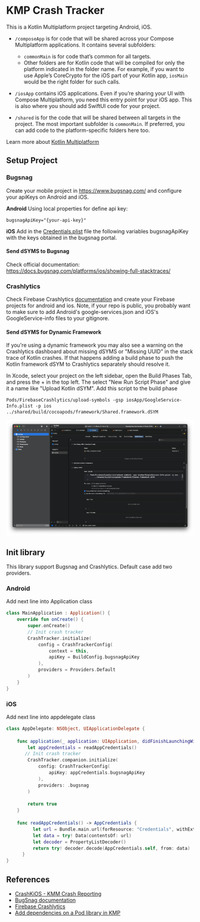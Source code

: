 # KMP Crash Tracker
This is a Kotlin Multiplatform project targeting Android, iOS.

* `/composeApp` is for code that will be shared across your Compose Multiplatform applications.
  It contains several subfolders:
  - `commonMain` is for code that’s common for all targets.
  - Other folders are for Kotlin code that will be compiled for only the platform indicated in the folder name.
    For example, if you want to use Apple’s CoreCrypto for the iOS part of your Kotlin app,
    `iosMain` would be the right folder for such calls.

* `/iosApp` contains iOS applications. Even if you’re sharing your UI with Compose Multiplatform, 
  you need this entry point for your iOS app. This is also where you should add SwiftUI code for your project.

* `/shared` is for the code that will be shared between all targets in the project.
  The most important subfolder is `commonMain`. If preferred, you can add code to the platform-specific folders here too.


Learn more about [Kotlin Multiplatform](https://www.jetbrains.com/help/kotlin-multiplatform-dev/get-started.html)

## Setup Project

### Bugsnag
Create your mobile project in https://www.bugsnag.com/ and configure your apiKeys on Android and iOS.

**Android**
Using local properties for define api key:

```properties
bugsnagApiKey="{your-api-key}"
```
**iOS**
Add in the [Credentials.plist](https://github.com/santimattius/kmp-crash-tracker/blob/main/iosApp/iosApp/Credentials.plist) file the following variables bugsnagApiKey with the keys obtained in the bugsnag portal.

#### Send dSYMS to Bugsnag

Check official documentation: https://docs.bugsnag.com/platforms/ios/showing-full-stacktraces/

### Crashlytics
Check Firebase Crashlytics [documentation](https://firebase.google.com/docs/crashlytics) and create your Firebase projects for android and ios. Note, if your repo is public, you probably want to make sure to add Android's google-services.json and iOS's GoogleService-info files to your gitignore. 

#### Send dSYMS for Dynamic Framework

If you're using a dynamic framework you may also see a warning on the Crashlytics dashboard about missing dSYMS or "Missing UUID" in the stack trace of Kotlin crashes. If that happens adding a build phase to push the Kotlin framework dSYM to Crashlytics separately should resolve it.

In Xcode, select your project on the left sidebar, open the Build Phases Tab, and press the + in the top left. The select "New Run Script Phase" and give it a name like "Upload Kotlin dSYM". Add this script to the build phase

```shell
Pods/FirebaseCrashlytics/upload-symbols -gsp iosApp/GoogleService-Info.plist -p ios ../shared/build/cocoapods/framework/Shared.framework.dSYM
```

<p align="center">
  <img src="https://github.com/santimattius/kmp-crash-tracker/blob/main/capture/crashlytics-dsym.png?raw=true" alt="rule"/>
</p>

## Init library
This library support Bugsnag and Crashlytics. Default case add two providers.

### Android

Add next line into Application class

```kotlin
class MainApplication : Application() {
    override fun onCreate() {
        super.onCreate()
        // Init crash tracker
        CrashTracker.initialize(
            config = CrashTrackerConfig(
                context = this,
                apiKey = BuildConfig.bugsnagApiKey
            ),
            providers = Providers.Default
        )
    }
}
```

### iOS

Add next line into appdelegate class

```swift
class AppDelegate: NSObject, UIApplicationDelegate {
    
    func application(_ application: UIApplication, didFinishLaunchingWithOptions launchOptions: [UIApplication.LaunchOptionsKey : Any]? = nil) -> Bool {
        let appCredentials = readAppCredentials()
       // Init crash tracker
        CrashTracker.companion.initialize(
            config: CrashTrackerConfig(
                apiKey: appCredentials.bugsnagApiKey
            ),
            providers: .bugsnag
        )

        return true
    }

    func readAppCredentials() -> AppCredentials {
          let url = Bundle.main.url(forResource: "Credentials", withExtension: "plist")!
          let data = try! Data(contentsOf: url)
          let decoder = PropertyListDecoder()
          return try! decoder.decode(AppCredentials.self, from: data)
      }
}
```

## References
- [CrashKiOS - KMM Crash Reporting](https://crashkios.touchlab.co/)
- [BugSnag documentation](https://docs.bugsnag.com/)
- [Firebase Crashlytics](https://firebase.google.com/docs/crashlytics?hl=es-419)
- [Add dependencies on a Pod library in KMP﻿](https://kotlinlang.org/docs/native-cocoapods-libraries.html)
